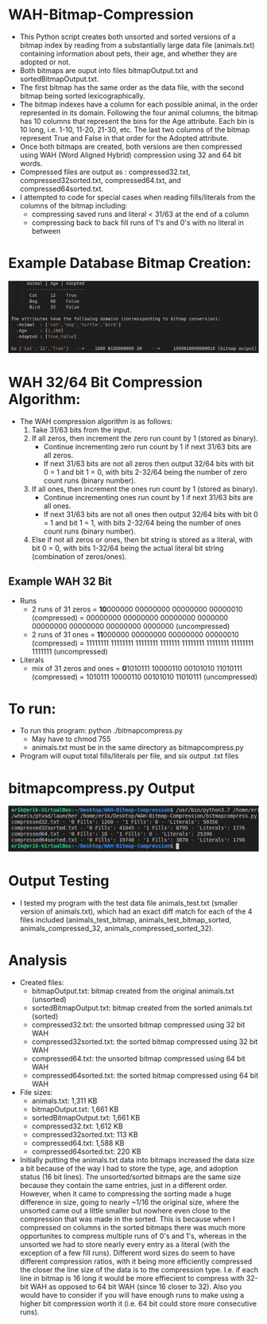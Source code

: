 # WAH-Bitmap-Compression
* This Python script creates both unsorted and sorted versions of a bitmap index by reading from a substantially large data file (animals.txt) containing information about pets, their age, and whether they are adopted or not. 
* Both bitmaps are ouput into files bitmapOutput.txt and sortedBitmapOutput.txt.
* The first bitmap has the same order as the data file, with the second bitmap being sorted lexicographically.
* The bitmap indexes have a column for each possible animal, in the order represented in its domain. Following the four animal columns, the bitmap has 10 columns that represent the bins for the Age attribute. Each bin is 10 long, i.e. 1-10, 11-20, 21-30, etc. The last two columns of the bitmap represent True and False in that order for the Adopted attribute. 
* Once both bitmaps are created, both versions are then compressed using WAH (Word Aligned Hybrid) compression using 32 and 64 bit words. 
* Compressed files are output as : compressed32.txt, compressed32sorted.txt, compressed64.txt, and compressed64sorted.txt.
* I attempted to code for special cases when reading fills/literals from the columns of the bitmap including:
    * compressing saved runs and literal < 31/63 at the end of a column
    * compressing back to back fill runs of 1's and 0's with no literal in between 
# Example Database Bitmap Creation:
![Alt text](/screenshots/sc2.png?raw=true "sc2")
# WAH 32/64 Bit Compression Algorithm:
* The WAH compression algorithm is as follows:
    1. Take 31/63 bits from the input.
    2. If all zeros, then increment the zero run count by 1 (stored as binary).
        * Continue incrementing zero run count by 1 if next 31/63 bits are all zeros.
        * If next 31/63 bits are not all zeros then output 32/64 bits with bit 0 = 1 and bit 1 = 0, with bits 2-32/64 being the number of zero count runs (binary number).
    3. If all ones, then increment the ones run count by 1 (stored as binary).
        * Continue incrementing ones run count by 1 if next 31/63 bits are all ones.
        * If next 31/63 bits are not all ones then output 32/64 bits with bit 0 = 1 and bit 1 = 1, with bits 2-32/64 being the number of ones count runs (binary number).
    4. Else if not all zeros or ones, then bit string is stored as a literal, with bit 0 = 0, with bits 1-32/64 being the actual literal bit string (combination of zeros/ones).
## Example WAH 32 Bit
* Runs
    * 2 runs of 31 zeros = <b>10</b>000000 00000000 00000000 00000010 (compressed) = 00000000 00000000 00000000 0000000 00000000 00000000 00000000 0000000 (uncompressed)
    * 2 runs of 31 ones = <b>11</b>000000 00000000 00000000 00000010 (compressed) = 11111111 11111111 11111111 1111111 11111111 11111111 11111111 1111111 (uncompressed)
* Literals
    * mix of 31 zeros and ones = <b>0</b>1010111 10000110 00101010 11010111 (compressed) = 1010111 10000110 00101010 11010111 (uncompressed)
# To run:
* To run this program: python ./bitmapcompress.py   
    * May have to chmod 755
    * animals.txt must be in the same directory as bitmapcompress.py
* Program will ouput total fills/literals per file, and six output .txt files 
# bitmapcompress.py Output
![Alt text](/screenshots/sc1.png?raw=true "sc1")
# Output Testing
* I tested my program with the test data file animals_test.txt (smaller version of animals.txt), which had an exact diff match for each of the 4 files included (animals_test_bitmap, animals_test_bitmap_sorted, animals_compressed_32, animals_compressed_sorted_32).
# Analysis
* Created files:
    * bitmapOutput.txt: bitmap created from the original animals.txt (unsorted)
    * sortedBitmapOutput.txt: bitmap created from the sorted animals.txt (sorted)
    * compressed32.txt: the unsorted bitmap compressed using 32 bit WAH
    * compressed32sorted.txt: the sorted bitmap compressed using 32 bit WAH
    * compressed64.txt: the unsorted bitmap compressed using 64 bit WAH
    * compressed64sorted.txt: the sorted bitmap compressed using 64 bit WAH
* File sizes:
    * animals.txt:            1,311 KB
    * bitmapOutput.txt:       1,661 KB
    * sortedBitmapOutput.txt: 1,661 KB
    * compressed32.txt:       1,612 KB
    * compressed32sorted.txt: 113 KB
    * compressed64.txt:       1,588 KB
    * compressed64sorted.txt: 220 KB
* Initially putting the animals.txt data into bitmaps increased the data size a bit because of the way I had to store the type, age, and adoption status (16 bit lines). The unsorted/sorted bitmaps are the same size because they contain the same entries, just in a different order. However, when it came to compressing the sorting made a huge difference in size, going to nearly ~1/16 the original size, where the unsorted came out a little smaller but nowhere even close to the compression that was made in the sorted. This is because when I compressed on columns in the sorted bitmaps there was much more opportunites to compress multiple runs of 0's and 1's, whereas in the unsorted we had to store nearly every entry as a literal (with the exception of a few fill runs). Different word sizes do seem to have different compression ratios, with it being more efficiently compressed the closer the line size of the data is to the compression type. I.e. if each line in bitmap is 16 long it would be more effiecient to compress with 32-bit WAH as opposed to 64 bit WAH (since 16 closer to 32). Also you would have to consider if you will have enough runs to make using a higher bit compression worth it (i.e. 64 bit could store more consecutive runs).

